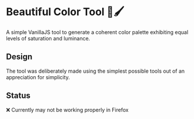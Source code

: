 # Beautiful Color Tool 🎨🖌️

A simple VanillaJS tool to generate a coherent color palette exhibiting equal levels of saturation and luminance.

## Design

The tool was deliberately made using the simplest possible tools out of an appreciation for simplicity.

## Status

❌ Currently may not be working properly in Firefox
